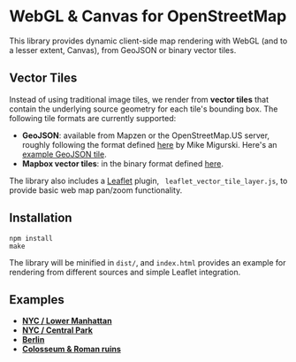 WebGL & Canvas for OpenStreetMap
===

This library provides dynamic client-side map rendering with WebGL (and to a lesser extent, Canvas), from GeoJSON or binary vector tiles.

## Vector Tiles

Instead of using traditional image tiles, we render from **vector tiles** that contain the underlying source geometry for each tile's bounding box. The following tile formats are currently supported:

- **GeoJSON**: available from Mapzen or the OpenStreetMap.US server, roughly following the format defined [here](http://openstreetmap.us/~migurski/vector-datasource/) by Mike Migurski. Here's an [example GeoJSON tile](http://vector.test.mapzen.com/vector/all/14/4826/6161.json).
- **Mapbox vector tiles**: in the binary format defined [here](https://github.com/mapbox/vector-tile-spec).

The library also includes a [Leaflet](http://leafletjs.com) plugin, ` leaflet_vector_tile_layer.js`, to provide basic web map pan/zoom functionality.

## Installation

```
npm install
make
```

The library will be minified in `dist/`, and `index.html` provides an example for rendering from different sources and simple Leaflet integration.

## Examples

- [**NYC / Lower Manhattan**](http://vector.io/vector-map/#mapzen,40.70479834544056,-74.0057945251465,15)
- [**NYC / Central Park**](http://vector.io/vector-map/#mapzen,40.78004586258099,-73.96652698516847,16)
- [**Berlin**](http://vector.io/vector-map/#mapzen,52.52177659937554,13.373343944549562,16)
- [**Colosseum & Roman ruins**](http://vector.io/vector-map/#mapzen,41.889367479706124,12.488912343978884,17)
